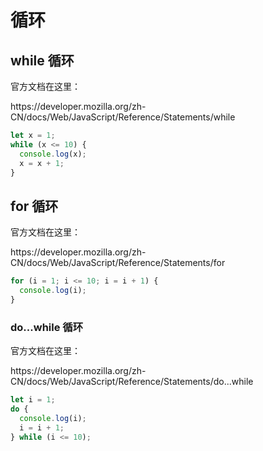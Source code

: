 # 循环

## while 循环

官方文档在这里：

<div class="link">https://developer.mozilla.org/zh-CN/docs/Web/JavaScript/Reference/Statements/while</div>

<div class="run"></div>

```javascript
let x = 1;
while (x <= 10) {
  console.log(x);
  x = x + 1;
}
```

## for 循环

官方文档在这里：

<div class="link">https://developer.mozilla.org/zh-CN/docs/Web/JavaScript/Reference/Statements/for</div>

<div class="run"></div>

```javascript
for (i = 1; i <= 10; i = i + 1) {
  console.log(i);
}
```

### do...while 循环

官方文档在这里：

<div class="link">https://developer.mozilla.org/zh-CN/docs/Web/JavaScript/Reference/Statements/do...while</div>

<div class="run"></div>

```javascript
let i = 1;
do {
  console.log(i);
  i = i + 1;
} while (i <= 10);
```
